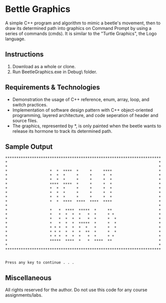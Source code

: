 # Bettle Graphics
A simple C++ program and algorithm to mimic a beetle's movement, then to draw its determined path into graphics  on Command Prompt by using a series of commands (cmds). It is similar to the "Turtle Graphics", the Logo language. 

## Instructions
1. Download as a whole or clone.
2. Run BeetleGraphics.exe in Debug\ folder.

## Requirements & Technologies
* Demonstration the usage of C++ reference, enum, array, loop, and switch practices.
* Implementation of software design pattern with C++ object-oriented programming, layered architecture, and code seperation of header and source files.
* The graphics, represented by *, is only painted when the beetle wants to release its hormone to track its determined path.

## Sample Output
    **********************************************************************
    *                                                                    *
    *                                                                    *
    *                   *  *  ****  *     *     ****                     *
    *                   *  *  *     *     *     *  *                     *
    *                   *  *  *     *     *     *  *                     *
    *                   ****  ****  *     *     *  *                     *
    *                   *  *  *     *     *     *  *                     *
    *                   *  *  *     *     *     *  *                     *
    *                   *  *  *     *     *     *  *                     *
    *                   *  *  ****  ****  ****  ****                     *
    *                                                                    *
    *                   *   *  ****  *****  *     **                     *
    *                   *   *  *  *  *   *  *     * *                    *
    *                   *   *  *  *  *   *  *     *  *                   *
    *                   *   *  *  *  *****  *     *  *                   *
    *                   * * *  *  *  *  *   *     *  *                   *
    *                   * * *  *  *  *  **  *     *  *                   *
    *                   * * *  *  *  *   *  *     * *                    *
    *                   *****  ****  *   *  ****  **                     *
    *                                                                    *
    **********************************************************************


    Press any key to continue . . .

## Miscellaneous
All rights reserved for the author. Do not use this code for any course assignments/labs. 
